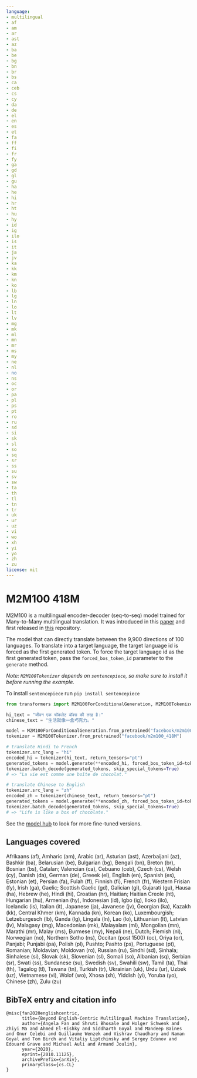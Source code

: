 ```yaml
---
language: 
- multilingual
- af
- am
- ar
- ast
- az
- ba
- be
- bg
- bn
- br
- bs
- ca
- ceb
- cs
- cy
- da
- de
- el
- en
- es
- et
- fa
- ff
- fi
- fr
- fy
- ga
- gd
- gl
- gu
- ha
- he
- hi
- hr
- ht
- hu
- hy
- id
- ig
- ilo
- is
- it
- ja
- jv
- ka
- kk
- km
- kn
- ko
- lb
- lg
- ln
- lo
- lt
- lv
- mg
- mk
- ml
- mn
- mr
- ms
- my
- ne
- nl
- no
- ns
- oc
- or
- pa
- pl
- ps
- pt
- ro
- ru
- sd
- si
- sk
- sl
- so
- sq
- sr
- ss
- su
- sv
- sw
- ta
- th
- tl
- tn
- tr
- uk
- ur
- uz
- vi
- wo
- xh
- yi
- yo
- zh
- zu
license: mit
---
```


# M2M100 418M

M2M100 is a multilingual encoder-decoder (seq-to-seq) model trained for Many-to-Many multilingual translation.
It was introduced in this [paper](https://arxiv.org/abs/2010.11125) and first released in [this](https://github.com/pytorch/fairseq/tree/master/examples/m2m_100) repository.

The model that can directly translate between the 9,900 directions of 100 languages.
To translate into a target language, the target language id is forced as the first generated token.
To force the target language id as the first generated token, pass the `forced_bos_token_id` parameter to the `generate` method.

*Note: `M2M100Tokenizer` depends on `sentencepiece`, so make sure to install it before running the example.*

To install `sentencepiece` run `pip install sentencepiece`


```python
from transformers import M2M100ForConditionalGeneration, M2M100Tokenizer

hi_text = "जीवन एक चॉकलेट बॉक्स की तरह है।"
chinese_text = "生活就像一盒巧克力。"

model = M2M100ForConditionalGeneration.from_pretrained("facebook/m2m100_418M")
tokenizer = M2M100Tokenizer.from_pretrained("facebook/m2m100_418M")

# translate Hindi to French
tokenizer.src_lang = "hi"
encoded_hi = tokenizer(hi_text, return_tensors="pt")
generated_tokens = model.generate(**encoded_hi, forced_bos_token_id=tokenizer.get_lang_id("fr"))
tokenizer.batch_decode(generated_tokens, skip_special_tokens=True)
# => "La vie est comme une boîte de chocolat."

# translate Chinese to English
tokenizer.src_lang = "zh"
encoded_zh = tokenizer(chinese_text, return_tensors="pt")
generated_tokens = model.generate(**encoded_zh, forced_bos_token_id=tokenizer.get_lang_id("en"))
tokenizer.batch_decode(generated_tokens, skip_special_tokens=True)
# => "Life is like a box of chocolate."
```


See the [model hub](https://huggingface.co/models?filter=m2m_100) to look for more fine-tuned versions.


## Languages covered
Afrikaans (af), Amharic (am), Arabic (ar),  Asturian (ast), Azerbaijani (az), Bashkir (ba), Belarusian (be), Bulgarian (bg), Bengali (bn), Breton (br), Bosnian (bs), Catalan; Valencian (ca), Cebuano (ceb), Czech (cs), Welsh (cy), Danish (da), German (de), Greeek (el), English (en), Spanish (es), Estonian (et), Persian (fa), Fulah (ff), Finnish (fi), French (fr), Western Frisian (fy), Irish (ga), Gaelic; Scottish Gaelic (gd), Galician (gl), Gujarati (gu), Hausa (ha), Hebrew (he), Hindi (hi), Croatian (hr), Haitian; Haitian Creole (ht), Hungarian (hu), Armenian (hy), Indonesian (id), Igbo (ig),  Iloko (ilo), Icelandic (is), Italian (it), Japanese (ja), Javanese (jv), Georgian (ka), Kazakh (kk), Central Khmer (km), Kannada (kn), Korean (ko), Luxembourgish; Letzeburgesch (lb), Ganda (lg), Lingala (ln), Lao (lo), Lithuanian (lt), Latvian (lv), Malagasy (mg), Macedonian (mk), Malayalam (ml), Mongolian (mn), Marathi (mr), Malay (ms), Burmese (my), Nepali (ne), Dutch; Flemish (nl), Norwegian (no),  Northern Sotho (ns), Occitan (post 1500) (oc), Oriya (or), Panjabi; Punjabi (pa), Polish (pl), Pushto; Pashto (ps), Portuguese (pt), Romanian; Moldavian; Moldovan (ro), Russian (ru), Sindhi (sd), Sinhala; Sinhalese (si), Slovak (sk), Slovenian (sl), Somali (so), Albanian (sq), Serbian (sr), Swati (ss), Sundanese (su), Swedish (sv), Swahili (sw), Tamil (ta), Thai (th), Tagalog (tl), Tswana (tn), Turkish (tr), Ukrainian (uk), Urdu (ur), Uzbek (uz), Vietnamese (vi), Wolof (wo), Xhosa (xh), Yiddish (yi), Yoruba (yo), Chinese (zh), Zulu (zu)


## BibTeX entry and citation info
```
@misc{fan2020englishcentric,
      title={Beyond English-Centric Multilingual Machine Translation}, 
      author={Angela Fan and Shruti Bhosale and Holger Schwenk and Zhiyi Ma and Ahmed El-Kishky and Siddharth Goyal and Mandeep Baines and Onur Celebi and Guillaume Wenzek and Vishrav Chaudhary and Naman Goyal and Tom Birch and Vitaliy Liptchinsky and Sergey Edunov and Edouard Grave and Michael Auli and Armand Joulin},
      year={2020},
      eprint={2010.11125},
      archivePrefix={arXiv},
      primaryClass={cs.CL}
}
```